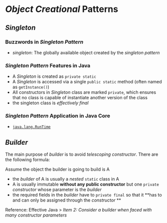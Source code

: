 # *Object Creational* Patterns
## *Singleton*
### Buzzwords in *Singleton Pattern*
* *singleton*: The globally available object created by the *singleton pattern*
### *Singleton Pattern* Features in Java
* A *Singleton* is created as `private static`
* A *Singleton* is accessed via a single `public static` method (often named as `getInstance()`)
* All constructors in *Singleton* class are marked `private`, which ensures that no class is capable of instantiate another version of the class 
* the singleton class is *effectively final*
### *Singleton Pattern* Application in Java Core
* [`java.lang.RunTime`](http://grepcode.com/file/repository.grepcode.com/java/root/jdk/openjdk/8-b132/java/lang/Runtime.java)
## *Builder*
The main purpose of *builder* is to avoid *telescoping constructor*. There are the following formula:

Assume the object the builder is going to build is A

* the *builder* of A is usually a *nested* `static` class in A
* A is usually immutable **without any public constructor** but one `private` *constructor* whose parameter is the *builder*
* the required fields in the *builder* have to `private final` so that it **has to and can only be assigned through the *constructor* **

Reference: Effective Java > *Item 2: Consider a builder when faced with many constructor parameters* 

